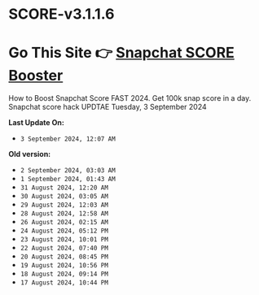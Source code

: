 # SCORE-v3.1.1.6
# Go This Site 👉 [Snapchat SCORE Booster](https://modren8.com/snapss)
How to Boost Snapchat Score FAST 2024. Get 100k snap score in a day. Snapchat score hack UPDTAE Tuesday, 3 September 2024

**Last Update On:**
- `3 September 2024, 12:07 AM `

**Old version:**
- `2 September 2024, 03:03 AM `
- `1 September 2024, 01:43 AM `
- `31 August 2024, 12:20 AM `
- `30 August 2024, 03:05 AM `
- `29 August 2024, 12:03 AM `
- `28 August 2024, 12:58 AM `
- `26 August 2024, 02:15 AM `
- `24 August 2024, 05:12 PM `
- `23 August 2024, 10:01 PM `
- `22 August 2024, 07:40 PM `
- `20 August 2024, 08:45 PM `
- `19 August 2024, 10:56 PM `
- `18 August 2024, 09:14 PM `
- `17 August 2024, 10:44 PM `
